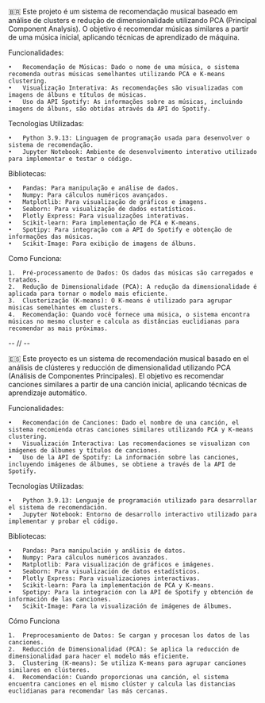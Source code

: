 🇧🇷 Este projeto é um sistema de recomendação musical baseado em análise de clusters e redução de dimensionalidade utilizando PCA (Principal Component Analysis). O objetivo é recomendar músicas similares a partir de uma música inicial, aplicando técnicas de aprendizado de máquina.

Funcionalidades:

	•	Recomendação de Músicas: Dado o nome de uma música, o sistema recomenda outras músicas semelhantes utilizando PCA e K-means clustering.
	•	Visualização Interativa: As recomendações são visualizadas com imagens de álbuns e títulos de músicas.
	•	Uso da API Spotify: As informações sobre as músicas, incluindo imagens de álbuns, são obtidas através da API do Spotify.

Tecnologias Utilizadas:

	•	Python 3.9.13: Linguagem de programação usada para desenvolver o sistema de recomendação.
	•	Jupyter Notebook: Ambiente de desenvolvimento interativo utilizado para implementar e testar o código.

Bibliotecas:

	•	Pandas: Para manipulação e análise de dados.
	•	Numpy: Para cálculos numéricos avançados.
	•	Matplotlib: Para visualização de gráficos e imagens.
	•	Seaborn: Para visualização de dados estatísticos.
	•	Plotly Express: Para visualizações interativas.
	•	Scikit-learn: Para implementação de PCA e K-means.
	•	Spotipy: Para integração com a API do Spotify e obtenção de informações das músicas.
	•	Scikit-Image: Para exibição de imagens de álbuns.
 
 Como Funciona:
 
	1.	Pré-processamento de Dados: Os dados das músicas são carregados e tratados.
	2.	Redução de Dimensionalidade (PCA): A redução da dimensionalidade é aplicada para tornar o modelo mais eficiente.
	3.	Clusterização (K-means): O K-means é utilizado para agrupar músicas semelhantes em clusters.
	4.	Recomendação: Quando você fornece uma música, o sistema encontra músicas no mesmo cluster e calcula as distâncias euclidianas para recomendar as mais próximas.



-- // --



🇪🇸 Este proyecto es un sistema de recomendación musical basado en el análisis de clústeres y reducción de dimensionalidad utilizando PCA (Análisis de Componentes Principales). El objetivo es recomendar canciones similares a partir de una canción inicial, aplicando técnicas de aprendizaje automático.

Funcionalidades:

	•	Recomendación de Canciones: Dado el nombre de una canción, el sistema recomienda otras canciones similares utilizando PCA y K-means clustering.
	•	Visualización Interactiva: Las recomendaciones se visualizan con imágenes de álbumes y títulos de canciones.
	•	Uso de la API de Spotify: La información sobre las canciones, incluyendo imágenes de álbumes, se obtiene a través de la API de Spotify.

Tecnologías Utilizadas:

	•	Python 3.9.13: Lenguaje de programación utilizado para desarrollar el sistema de recomendación.
	•	Jupyter Notebook: Entorno de desarrollo interactivo utilizado para implementar y probar el código.

Bibliotecas:

	•	Pandas: Para manipulación y análisis de datos.
	•	Numpy: Para cálculos numéricos avanzados.
	•	Matplotlib: Para visualización de gráficos e imágenes.
	•	Seaborn: Para visualización de datos estadísticos.
	•	Plotly Express: Para visualizaciones interactivas.
	•	Scikit-learn: Para la implementación de PCA y K-means.
	•	Spotipy: Para la integración con la API de Spotify y obtención de información de las canciones.
	•	Scikit-Image: Para la visualización de imágenes de álbumes.

Cómo Funciona

	1.	Preprocesamiento de Datos: Se cargan y procesan los datos de las canciones.
	2.	Reducción de Dimensionalidad (PCA): Se aplica la reducción de dimensionalidad para hacer el modelo más eficiente.
	3.	Clustering (K-means): Se utiliza K-means para agrupar canciones similares en clústeres.
	4.	Recomendación: Cuando proporcionas una canción, el sistema encuentra canciones en el mismo clúster y calcula las distancias euclidianas para recomendar las más cercanas.
